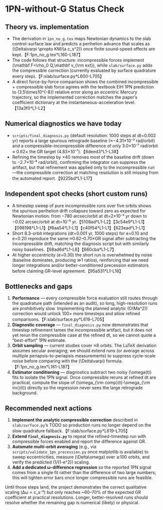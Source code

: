 # 1PN-without-G Status Check

## Theory vs. implementation
- The derivation in `1pn_no_g.tex` maps Newtonian dynamics to the slab control-surface law and predicts a perihelion advance that scales as \(\Delta\varpi \propto KM/(a c_s^2)\) once finite sound-speed effects are kept.【F:1pn_no_g.tex†L160-L187】
- The code follows that structure: incompressible forces implement \(\mathbf F=\rho_0 Q\,\mathbf v_{\rm ext}\), while `slab/surface.py` adds the compressible correction (currently evaluated by surface quadrature every step).【F:slab/surface.py†L600-L705】
- A direct force-by-force comparison shows the combined incompressible + compressible slab force agrees with the textbook EIH 1PN prediction to \(3.5\times10^{-8}\) relative error along an eccentric Mercury trajectory, so the implemented correction matches the paper’s coefficient dictionary at the instantaneous-acceleration level.【13a3f0†L1-L2】

## Numerical diagnostics we have today
- `scripts/final_diagnosis.py` (default resolution: 1000 steps at dt=0.002 yr) reports a large spurious retrograde baseline (≈−4.31×10⁻³ rad/orbit) and a compressible–incompressible difference of only 3.0×10⁻⁷ rad/orbit ≈ 0.62× the GR target (4.83×10⁻⁷).【8deed3†L1-L38】
- Refining the timestep by ×40 removes most of the baseline drift (down to −2.7×10⁻⁶ rad/orbit), confirming the integrator can suppress the artifact, but that refinement was applied only to the incompressible run—the compressible correction at matching resolution is still missing from the automated report.【9225bd†L1-L17】

## Independent spot checks (short custom runs)
- A timestep sweep of pure incompressible runs over five orbits shows the spurious perihelion drift collapses toward zero as expected for Newtonian motion: from −780 arcsec/orbit at dt=2×10⁻³ yr down to −0.02 arcsec/orbit at dt=10⁻⁵ yr.【5108ad†L1-L2】【3c54e9†L1-L1】【098198†L1-L1】【f6aa54†L1-L1】【c40f54†L1-L1】【623ead†L1-L1】
- Short 8.3-orbit integrations (dt=0.001 yr, 1000 steps) for e=0.10 and e=0.20 reproduce the same ≈0.62–0.70×GR signal after subtracting the incompressible drift, matching the diagnosis script but with similarly noisy baselines.【68ad6d†L1-L6】【660cba†L1-L7】
- At higher eccentricity (e=0.30) the short run is overwhelmed by noise (baseline dominates, producing ≫1 ratios), reinforcing that we need longer integrations and/or better-conditioned precession estimators before claiming GR-level agreement.【95a531†L1-L18】

## Bottlenecks and gaps
1. **Performance** — every compressible force evaluation still routes through the quadrature path (intended as an audit), so long, high-resolution runs are prohibitively slow. Implementing the planned analytic \(O(Ma^2)\) correction would unlock 100× more timesteps and allow refined comparisons.【F:slab/surface.py†L619-L705】
2. **Diagnostic coverage** — `final_diagnosis.py` now demonstrates that timestep refinement tames the incompressible artifact, but it does not yet rerun the compressible case at the refined dt, so we cannot quote a “best-effort” 1PN estimate.
3. **Orbit sampling** — current studies cover ≈8 orbits. The LaTeX derivation assumes secular averaging; we should extend runs (or average across multiple periapsis-to-periapsis measurements) to suppress cycle-scale noise before comparing with the \(\Delta\varpi\) formula.【F:1pn_no_g.tex†L181-L187】
4. **Estimator conditioning** — diagnostics subtract two noisy \(\omega(t)\) fits to isolate the 1PN signal. Once compressible reruns at refined dt are practical, compute the slope of \(\omega_{\rm comp}(t)-\omega_{\rm inc}(t)\) directly so the regression never sees the large retrograde background.

## Recommended next actions
1. **Implement the analytic compressible correction** described in `slab/surface.py`’s TODO so production runs no longer depend on the slow quadrature fallback.【F:slab/surface.py†L619-L705】
2. **Extend `final_diagnosis.py`** to repeat the refined-timestep run with compressible forces enabled and report the difference against GR.
3. **Automate multi-orbit averaging** (e.g., via `scripts/validate_1pn_precession.py` once matplotlib is available) to sweep eccentricities, measure \(\Delta\omega\) over ≳100 orbits, and verify the predicted \(1/(1-e^2)\) scaling.
4. **Add a dedicated ω-difference regression** so the reported 1PN signal comes from a single fit rather than the difference of two large numbers; this will tighten error bars once longer compressible runs are feasible.

Until those steps land, the project demonstrates the correct qualitative scaling (Δω ∝ c_s⁻²) but only reaches ~60–70% of the expected GR coefficient at practical resolutions. Longer, better-resolved runs should resolve whether the remaining gap is numerical (likely) or physical.
